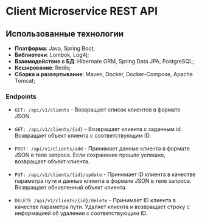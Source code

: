 # Client Microservice REST API

## Использованные технологии

- **Платформа**: Java, Spring Boot;
- **Библиотеки**: Lombok, Log4j;
- **Взаимодействие с БД**: Hibernate ORM, Spring Data JPA, PostgreSQL;
- **Кеширование**: Redis;
- **Сборка и развертывание**: Maven, Docker, Docker-Compose, Apache Tomcat;

### Endpoints

- `GET: /api/v1/clients` - Возвращает список клиентов в формате JSON.
<br><br>
- `GET: /api/v1/clients/{id}` - Возвращает клиента с заданным id. Возвращает объект клиента с соответствующим ID.
<br><br>
- `POST: /api/v1/clients/add` - Принимает данные клиента в формате JSON в теле запроса. Если сохранение прошло успешно, возвращает объект клиента.
<br><br>
- `PUT: /api/v1/clients/{id}/update` - Принимает ID клиента в качестве параметра пути и данные клиента в формате JSON в теле запроса. Возвращает обновленный объект клиента.
<br><br>
- `DELETE /api/v1/clients/{id}/delete` - Принимает ID клиента в качестве параметра пути. Удаляет клиента и возвращает строку с информацией об удалении с соответствующим ID.